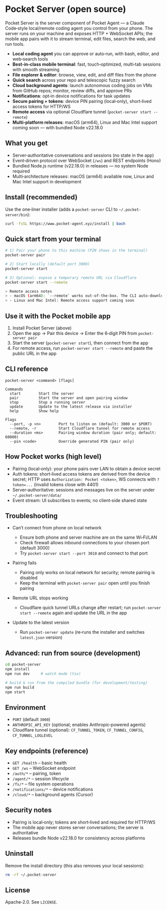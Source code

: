 Pocket Server (open source)
===========================

Pocket Server is the server component of Pocket Agent — a Claude Code‑style local/remote coding agent you control from your phone. The server runs on your machine and exposes HTTP + WebSocket APIs; the mobile app pairs with it to stream terminal, edit files, search the web, and run tools.

- **Local coding agent** you can approve or auto‑run, with bash, editor, and web‑search tools
- **Best‑in‑class mobile terminal**: fast, touch‑optimized, multi‑tab sessions with smooth streaming
- **File explorer & editor**: browse, view, edit, and diff files from the phone
- **Quick search** across your repo and telescopic fuzzy search
- **Cloud background agents**: launch autonomous coding jobs on VMs from GitHub repos; monitor, review diffs, and approve PRs
- **Notifications**: opt‑in device notifications for task updates
- **Secure pairing + tokens**: device PIN pairing (local‑only), short‑lived access tokens for HTTP/WS
- **Remote access** via optional Cloudflare tunnel (`pocket-server start --remote`)
- **Multi‑platform releases**: macOS (arm64), Linux and Mac Intel support coming soon — with bundled Node v22.18.0

What you get
------------

- Server‑authoritative conversations and sessions (no state in the app)
- Event‑driven protocol over WebSocket (`/ws`) and REST endpoints (Hono)
- Bundled Node.js runtime (v22.18.0) in releases — no system Node required
- Multi‑architecture releases: macOS (arm64) available now, Linux and Mac Intel support in development

Install (recommended)
---------------------

Use the one‑liner installer (adds a `pocket-server` CLI to `~/.pocket-server/bin`):

```bash
curl -fsSL https://www.pocket-agent.xyz/install | bash
```

Quick start from your terminal
------------------------------

```bash
# 1) Pair your phone to this machine (PIN shows in the terminal)
pocket-server pair

# 2) Start locally (default port 3000)
pocket-server start

# 3) Optional: expose a temporary remote URL via Cloudflare
pocket-server start --remote

> Remote access notes
> - macOS (arm64): `--remote` works out‑of‑the‑box. The CLI auto‑downloads `cloudflared` on first run (no account/config needed) and prints a public HTTPS URL.
> - Linux and Mac Intel: Remote access support coming soon
```

Use it with the Pocket mobile app
---------------------------------

1. Install Pocket Server (above)
2. Open the app → Pair this device → Enter the 6‑digit PIN from `pocket-server pair`
3. Start the server (`pocket-server start`), then connect from the app
4. For remote access, run `pocket-server start --remote` and paste the public URL in the app

CLI reference
-------------

```
pocket-server <command> [flags]

Commands
  start        Start the server
  pair         Start the server and open pairing window
  stop         Stop a running server
  update       Update to the latest release via installer
  help         Show help

Flags
  --port, -p <n>        Port to listen on (default: 3000 or $PORT)
  --remote, -r          Start Cloudflare tunnel for remote access
  --duration <ms>       Pairing window duration (pair only; default: 60000)
  --pin <code>          Override generated PIN (pair only)
```

How Pocket works (high level)
-----------------------------

- Pairing (local‑only): your phone pairs over LAN to obtain a device secret
- Auth tokens: short‑lived access tokens are derived from the device secret; HTTP uses `Authorization: Pocket <token>`, WS connects with `?token=...` (invalid tokens close with 4401)
- Server‑authoritative: sessions and messages live on the server under `~/.pocket-server/data/`
- Event stream: UI subscribes to events; no client‑side shared state

Troubleshooting
---------------

- Can’t connect from phone on local network
  - Ensure both phone and server machine are on the same Wi‑Fi/LAN
  - Check firewall allows inbound connections to your chosen port (default 3000)
  - Try `pocket-server start --port 3010` and connect to that port

- Pairing fails
  - Pairing only works on local network for security; remote pairing is disabled
  - Keep the terminal with `pocket-server pair` open until you finish pairing

- Remote URL stops working
  - Cloudflare quick tunnel URLs change after restart; run `pocket-server start --remote` again and update the URL in the app

- Update to the latest version
  - Run `pocket-server update` (re‑runs the installer and switches `latest.json` version)

Advanced: run from source (development)
---------------------------------------

```bash
cd pocket-server
npm install
npm run dev     # watch mode (tsx)

# build & run from the compiled bundle (for development/testing)
npm run build
npm start
```

Environment
-----------

- `PORT` (default `3000`)
- `ANTHROPIC_API_KEY` (optional; enables Anthropic‑powered agents)
- Cloudflare tunnel (optional): `CF_TUNNEL_TOKEN`, `CF_TUNNEL_CONFIG`, `CF_TUNNEL_LOGLEVEL`

Key endpoints (reference)
-------------------------

- `GET /health` – basic health
- `GET /ws` – WebSocket endpoint
- `/auth/*` – pairing, token
- `/agent/*` – session lifecycle
- `/fs/*` – file system operations
- `/notifications/*` – device notifications
- `/cloud/*` – background agents (Cursor)

Security notes
--------------

- Pairing is local‑only; tokens are short‑lived and required for HTTP/WS
- The mobile app never stores server conversations; the server is authoritative
- Releases bundle Node v22.18.0 for consistency across platforms

Uninstall
---------

Remove the install directory (this also removes your local sessions):

```bash
rm -rf ~/.pocket-server
```

License
-------

Apache‑2.0. See `LICENSE`.
